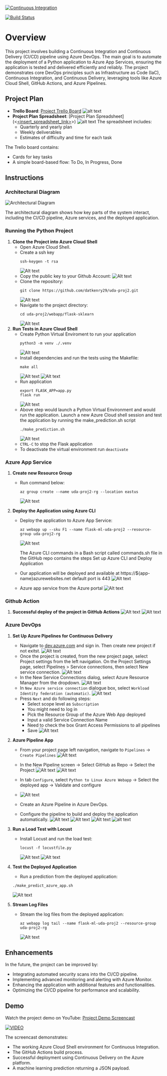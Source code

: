 [![Continuous Integration](https://github.com/datkenry29/uda-proj2/actions/workflows/main.yaml/badge.svg)](https://github.com/datkenry29/uda-proj2/actions/workflows/main.yaml)

[![Build Status](https://dev.azure.com/datquoc292001/uda-proj2/_apis/build/status%2Fdatkenry29.uda-proj2?branchName=master)](https://dev.azure.com/datquoc292001/uda-proj2/_build/latest?definitionId=3&branchName=master)

# Overview

This project involves building a Continuous Integration and Continuous Delivery (CI/CD) pipeline using Azure DevOps. The main goal is to automate the deployment of a Python application to Azure App Services, ensuring the application is tested and delivered efficiently and reliably. The project demonstrates core DevOps principles such as Infrastructure as Code (IaC), Continuous Integration, and Continuous Delivery, leveraging tools like Azure Cloud Shell, GitHub Actions, and Azure Pipelines.

## Project Plan

- **Trello Board**: [Project Trello Board](https://trello.com/b/8pjBzyIy/flash-ml-services)
  ![alt text](image-2.png)
- **Project Plan Spreadsheet**: [Project Plan Spreadsheet](<[<insert_spreadsheet_link>](https://docs.google.com/spreadsheets/d/10zMBO-x67xXOp5N98M_k8uJPoaU8olRDhMRQxe36eSA/edit?usp=sharing)>)
  ![alt text](image-1.png)
  The spreadsheet includes:
  - Quarterly and yearly plan
  - Weekly deliverables
  - Estimates of difficulty and time for each task

The Trello board contains:

- Cards for key tasks
- A simple board-based flow: To Do, In Progress, Done

## Instructions

### Architectural Diagram

![Architectural Diagram](diagram.png)

The architectural diagram shows how key parts of the system interact, including the CI/CD pipeline, Azure services, and the deployed application.

### Running the Python Project

1. **Clone the Project into Azure Cloud Shell**
   - Open Azure Cloud Shell.
   - Create a ssh key
     ```
     ssh-keygen -t rsa
     ```
     ![Alt text](image.png)
   - Copy the public key to your Github Account:
     ![Alt text](image-1.png)
   - Clone the repository:
     ```
     git clone https://github.com/datkenry29/uda-proj2.git
     ```
     ![Alt text](image-2.png)
   - Navigate to the project directory:
     ```
     cd uda-proj2/webapp/flask-sklearn
     ```
     ![Alt text](image-3.png)
2. **Run Tests in Azure Cloud Shell**
   - Create Python Virtual Enviroment to run your application
     ```
     python3 -m venv ./.venv
     ```
     ![Alt text](image-4.png)
   - Install dependencies and run the tests using the Makefile:
     ```
     make all
     ```
     ![Alt text](image-5.png)
     ![Alt text](image-6.png)
   - Run application
     ```
     export FLASK_APP=app.py
     flask run
     ```
     ![Alt text](image-7.png)
   - Above step would launch a Python Virtual Environment and would run the application. Launch a new Azure Cloud shell session and test the application by running the make_prediction.sh script
     ```
     ./make_prediction.sh
     ```
     ![Alt text](image-8.png)
   - `CTRL-C` to stop the Flask application
   - To deactivate the virtual environment run `deactivate`

### Azure App Service

1. **Create new Resource Group**
   - Run command below:
     ```
     az group create --name uda-proj2-rg --location eastus
     ```
     ![Alt text](image-9.png)
2. **Deploy the Application using Azure CLI**

   - Deploy the application to Azure App Service:

     ```
     az webapp up --sku F1 --name flask-ml-uda-proj2 --resource-group uda-proj2-rg
     ```

     ![Alt text](image-10.png)

     The Azure CLI commands in a Bash script called commands.sh file in the GitHub repo contains the steps Set up Azure CLI and Deploy Application

   - Our application will be deployed and available at https://${app-name}azurewebsites.net default port is 443
     ![Alt text](image-11.png)
   - Azure app service from the Azure portal
     ![Alt text](image-12.png)

### Github Action

1. **Successful deploy of the project in GitHub Actions**
   ![Alt text](image-13.png)
   ![Alt text](image-14.png)

### Azure DevOps

1. **Set Up Azure Pipelines for Continuous Delivery**
   - Navigate to [dev.azure.com](dev.azure.com) and sign in. Then create new project if not exitst.
     ![Alt text](image-15.png)
   - Once the project is created, from the new project page, select Project settings from the left navigation. On the Project Settings page, select Pipelines > Service connections, then select New service connection.
     ![Alt text](image-16.png)
   - In the New Service Connections dialog, select Azure Resource Manager from the dropdown.
     ![Alt text](image-17.png)
   - In `New Azure service connection` dialogue box, select `Workload Identity federation (automatic)`.
     ![Alt text](image-18.png)
   - Press `Next` and do following steps:
     - Select scope level as `Subscription`
     - You might need to log in
     - Pick the Resource Group of the Azure Web App deployed
     - Input a valid Service Connection Name
     - Need to check the box Grant Access Permissions to all pipelines
     - Save
       ![Alt text](image-19.png)
2. **Azure Pipeline App**

   - From your project page left navigation, navigate to `Pipelines` -> `Create Pipelines`
     ![Alt text](image-20.png)
   - In the New Pipeline screen -> Select GitHub as Repo -> Select the Project
     ![Alt text](image-21.png)
     ![Alt text](image-22.png)
   - In tab `Configure`, select `Python to Linux Azure Webapp` -> Select the deployed app -> Validate and configure
   - ![Alt text](image-23.png)

   - Create an Azure Pipeline in Azure DevOps.
   - Configure the pipeline to build and deploy the application automatically.
     ![Alt text](image-24.png)
     ![Alt text](image-25.png)
     ![Alt text](image-26.png)
     ![alt text](image.png)

3. **Run a Load Test with Locust**

   - Install Locust and run the load test:
     ```
     locust -f locustfile.py
     ```
     ![Alt text](image-25.png)
     ![Alt text](image-26.png)

4. **Test the Deployed Application**

   - Run a prediction from the deployed application:

   ```
   ./make_predict_azure_app.sh
   ```

   ![Alt text](image-23.png)

5. **Stream Log Files**
   - Stream the log files from the deployed application:
     ```
     az webapp log tail --name flask-ml-uda-proj2 --resource-group uda-proj2-rg
     ```
     ![Alt text](image-27.png)

## Enhancements

In the future, the project can be improved by:

- Integrating automated security scans into the CI/CD pipeline.
- Implementing advanced monitoring and alerting with Azure Monitor.
- Enhancing the application with additional features and functionalities.
- Optimizing the CI/CD pipeline for performance and scalability.

## Demo

Watch the project demo on YouTube: [Project Demo Screencast](https://youtu.be/RRiSDREKKq4)

[![VIDEO](https://img.youtube.com/vi/RRiSDREKKq4/0.jpg)](https://www.youtube.com/watch?v=RRiSDREKKq4)

The screencast demonstrates:

- The working Azure Cloud Shell environment for Continuous Integration.
- The GitHub Actions build process.
- Successful deployment using Continuous Delivery on the Azure platform.
- A machine learning prediction returning a JSON payload.
